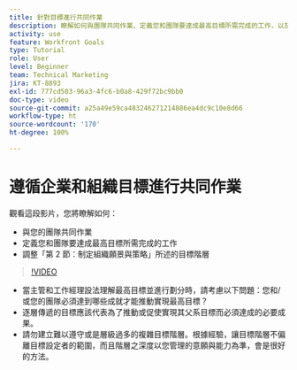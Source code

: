 ```yaml
---
title: 針對目標進行共同作業
description: 瞭解如何與團隊共同作業、定義您和團隊要達成最高目標所需完成的工作，以及調整您的目標階層。
activity: use
feature: Workfront Goals
type: Tutorial
role: User
level: Beginner
team: Technical Marketing
jira: KT-8893
exl-id: 777cd503-96a3-4fc6-b0a8-429f72bc9bb0
doc-type: video
source-git-commit: a25a49e59ca483246271214886ea4dc9c10e8d66
workflow-type: ht
source-wordcount: '170'
ht-degree: 100%

---
```


# 遵循企業和組織目標進行共同作業

觀看這段影片，您將瞭解如何：

* 與您的團隊共同作業
* 定義您和團隊要達成最高目標所需完成的工作
* 調整「第 2 節：制定組織願景與策略」所述的目標階層

>[!VIDEO](https://video.tv.adobe.com/v/335187/?quality=12&learn=on)

<!--
Pro-tips graphic
-->

* 當主管和工作經理設法理解最高目標並進行劃分時，請考慮以下問題：您和/或您的團隊必須達到哪些成就才能推動實現最高目標？
* 逐層傳遞的目標應該代表為了推動或促使實現其父系目標而必須達成的必要成果。
* 請勿建立難以遵守或是層級過多的複雜目標階層。根據經驗，讓目標階層不偏離目標設定者的範圍，而且階層之深度以您管理的意願與能力為準，會是很好的方法。
